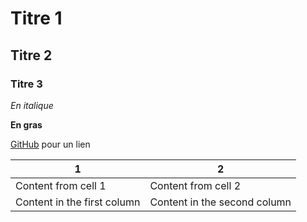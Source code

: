 # Titre 1
## Titre 2
### Titre 3


*En italique*

**En gras**

[GitHub](http://github.com) pour un lien


1 | 2
------------ | -------------
Content from cell 1 | Content from cell 2
Content in the first column | Content in the second column


